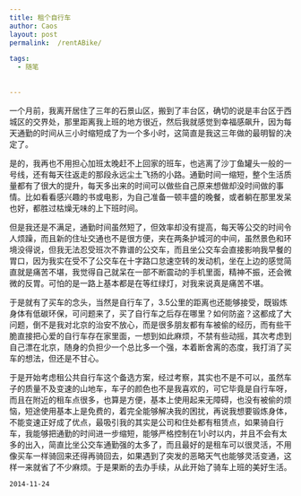 ```yaml
---
title: 租个自行车
author: Caos
layout: post
permalink:  /rentABike/

tags:
  - 随笔
  
  
---
```


一个月前，我离开居住了三年的石景山区，搬到了丰台区，确切的说是丰台区于西城区的交界处，那里距离我上班的地方很近，然后我就感觉到幸福感飙升，因为每天通勤的时间从三小时缩短成了为一个多小时，这简直是我这三年做的最明智的决定了。
<!--more-->
是的，我再也不用担心加班太晚赶不上回家的班车，也逃离了沙丁鱼罐头一般的一号线，还有每天往返走的那段永远尘土飞扬的小路。通勤时间一缩短，整个生活质量都有了很大的提升，每天多出来的时间可以做些自己原来想做却没时间做的事情。比如看看感兴趣的书或电影，为自己准备一顿丰盛的晚餐，或者躺在那里发呆也好，都胜过枯燥无味的上下班时间。

但是我还是不满足，通勤时间虽然短了，但效率却没有提高，每天等公交的时间令人烦躁，而且新的住址交通也不是很方便，夹在两条护城河的中间，虽然景色和环境没得说，但我无法忍受班次不靠谱的公交车，而且坐公交车会直接影响我早餐的胃口，因为我实在受不了公交车在十字路口怠速空转的发动机，坐在上边的感觉简直就是痛苦不堪，我觉得自己就呆在一部不断震动的手机里面，精神不振，还会微微的反胃。可怕的是一路上基本都是在等红绿灯，对我来说真是痛苦不堪。

于是就有了买车的念头，当然是自行车了，3.5公里的距离也还能够接受，既锻炼身体有低碳环保，可问题来了，买了自行车之后存在哪里？如何防盗？这都成了大问题，倒不是我对北京的治安不放心，而是很多朋友都有车被偷的经历，而有些干脆直接把心爱的自行车存在家里面，一想到如此麻烦，不禁有些动摇，其次考虑到自己漂在北京，随身的负担少一个总比多一个强，本着断舍离的态度，我打消了买车的想法，但还是不甘心。

于是开始考虑租公共自行车这个备选方案，经过考察，其实也不是不可以，虽然车子的质量不及变速的山地车，车子的颜色也不是我喜欢的，可它毕竟是自行车呀，而且在附近的租车点很多，也算是方便，基本上使用起来无障碍，也没有被偷的烦恼，短途使用基本上是免费的，着完全能够解决我的困扰，再说我想要锻炼身体，不能变速正好成了优点，最吸引我的其实是公司和住处都有租赁点，如果骑自行车，我能够把通勤的时间进一步缩短，能够严格控制在1小时以内，并且不会有太多的出入，简直比坐公交车通勤强的太多了，而且最好的是租车可以很灵活，不用像买车一样骑回来还得再骑回去，如果遇到了突发的恶略天气也能够灵活变通，这样一来就省了不少麻烦。于是果断的去办手续，从此开始了骑车上班的美好生活。



`2014-11-24`